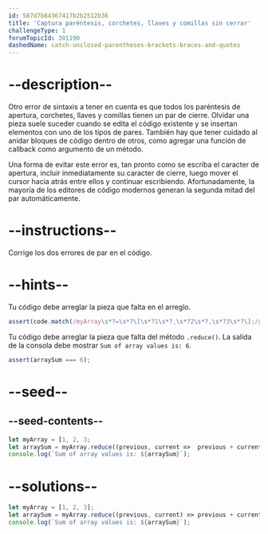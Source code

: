```yaml
---
id: 587d7b84367417b2b2512b36
title: 'Captura paréntesis, corchetes, llaves y comillas sin cerrar'
challengeType: 1
forumTopicId: 301190
dashedName: catch-unclosed-parentheses-brackets-braces-and-quotes
---
```


# --description--

Otro error de sintaxis a tener en cuenta es que todos los paréntesis de apertura, corchetes, llaves y comillas tienen un par de cierre. Olvidar una pieza suele suceder cuando se edita el código existente y se insertan elementos con uno de los tipos de pares. También hay que tener cuidado al anidar bloques de código dentro de otros, como agregar una función de callback como argumento de un método.

Una forma de evitar este error es, tan pronto como se escriba el caracter de apertura, incluir inmediatamente su caracter de cierre, luego mover el cursor hacia atrás entre ellos y continuar escribiendo. Afortunadamente, la mayoría de los editores de código modernos generan la segunda mitad del par automáticamente.

# --instructions--

Corrige los dos errores de par en el código.

# --hints--

Tu código debe arreglar la pieza que falta en el arreglo.

```js
assert(code.match(/myArray\s*?=\s*?\[\s*?1\s*?,\s*?2\s*?,\s*?3\s*?\];/g));
```

Tu código debe arreglar la pieza que falta del método `.reduce()`. La salida de la consola debe mostrar `Sum of array values is: 6`.

```js
assert(arraySum === 6);
```

# --seed--

## --seed-contents--

```js
let myArray = [1, 2, 3;
let arraySum = myArray.reduce((previous, current =>  previous + current);
console.log(`Sum of array values is: ${arraySum}`);
```

# --solutions--

```js
let myArray = [1, 2, 3];
let arraySum = myArray.reduce((previous, current) => previous + current);
console.log(`Sum of array values is: ${arraySum}`);
```
